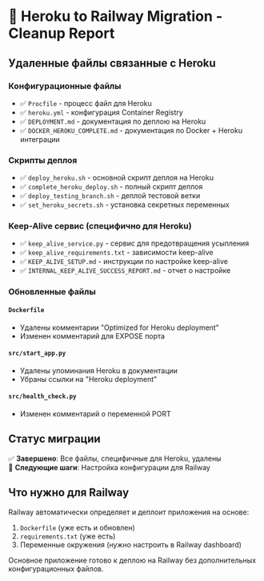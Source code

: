 # 🚀 Heroku to Railway Migration - Cleanup Report

## Удаленные файлы связанные с Heroku

### Конфигурационные файлы
- ✅ `Procfile` - процесс файл для Heroku
- ✅ `heroku.yml` - конфигурация Container Registry
- ✅ `DEPLOYMENT.md` - документация по деплою на Heroku
- ✅ `DOCKER_HEROKU_COMPLETE.md` - документация по Docker + Heroku интеграции

### Скрипты деплоя
- ✅ `deploy_heroku.sh` - основной скрипт деплоя на Heroku
- ✅ `complete_heroku_deploy.sh` - полный скрипт деплоя
- ✅ `deploy_testing_branch.sh` - деплой тестовой ветки
- ✅ `set_heroku_secrets.sh` - установка секретных переменных

### Keep-Alive сервис (специфично для Heroku)
- ✅ `keep_alive_service.py` - сервис для предотвращения усыпления
- ✅ `keep_alive_requirements.txt` - зависимости keep-alive
- ✅ `KEEP_ALIVE_SETUP.md` - инструкции по настройке keep-alive
- ✅ `INTERNAL_KEEP_ALIVE_SUCCESS_REPORT.md` - отчет о настройке

### Обновленные файлы

#### `Dockerfile`
- Удалены комментарии "Optimized for Heroku deployment"
- Изменен комментарий для EXPOSE порта

#### `src/start_app.py`
- Удалены упоминания Heroku в документации
- Убраны ссылки на "Heroku deployment"

#### `src/health_check.py`
- Изменен комментарий о переменной PORT

## Статус миграции

✅ **Завершено**: Все файлы, специфичные для Heroku, удалены  
🔄 **Следующие шаги**: Настройка конфигурации для Railway  

## Что нужно для Railway

Railway автоматически определяет и деплоит приложения на основе:
1. `Dockerfile` (уже есть и обновлен)
2. `requirements.txt` (уже есть)
3. Переменные окружения (нужно настроить в Railway dashboard)

Основное приложение готово к деплою на Railway без дополнительных конфигурационных файлов. 